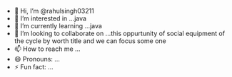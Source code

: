 - 👋 Hi, I’m @rahulsingh03211
- 👀 I’m interested in ...java 
- 🌱 I’m currently learning ...java
- 💞️ I’m looking to collaborate on ...this oppurtunity of social equipment of the cycle by worth title and we can focus some one 
- 📫 How to reach me ...
- 😄 Pronouns: ...
- ⚡ Fun fact: ...

<!---
rahulsingh03211/rahulsingh03211 is a ✨ special ✨ repository because its `README.md` (this file) appears on your GitHub profile.
You can click the Preview link to take a look at your changes.
--->
